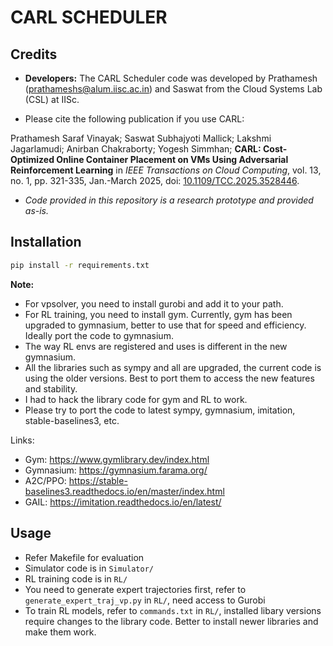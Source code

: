 # CARL SCHEDULER

## Credits

* **Developers:** The CARL Scheduler code was developed by Prathamesh (<prathameshs@alum.iisc.ac.in>) and Saswat from the Cloud Systems Lab (CSL) at IISc.

* Please cite the following publication if you use CARL:

Prathamesh Saraf Vinayak; Saswat Subhajyoti Mallick; Lakshmi Jagarlamudi; Anirban Chakraborty; Yogesh Simmhan; **CARL: Cost-Optimized Online Container Placement on VMs Using Adversarial Reinforcement Learning** in *IEEE Transactions on Cloud Computing*, vol. 13, no. 1, pp. 321-335, Jan.-March 2025, doi: [10.1109/TCC.2025.3528446](https://doi.org/10.1109/TCC.2025.3528446).

* *Code provided in this repository is a research prototype and provided as-is.*

## Installation

```bash
pip install -r requirements.txt
```

**Note:**

- For vpsolver, you need to install gurobi and add it to your path.
- For RL training, you need to install gym. Currently, gym has been upgraded to gymnasium, better to use that for speed and efficiency. Ideally port the code to gymnasium.
- The way RL envs are registered and uses is different in the new gymnasium.
- All the libraries such as sympy and all are upgraded, the current code is using the older versions. Best to port them to access the new features and stability.
- I had to hack the library code for gym and RL to work.
- Please try to port the code to latest sympy, gymnasium, imitation, stable-baselines3, etc.

Links:

- Gym: https://www.gymlibrary.dev/index.html
- Gymnasium: https://gymnasium.farama.org/
- A2C/PPO: https://stable-baselines3.readthedocs.io/en/master/index.html
- GAIL: https://imitation.readthedocs.io/en/latest/

## Usage

- Refer Makefile for evaluation
- Simulator code is in `Simulator/`
- RL training code is in `RL/`
- You need to generate expert trajectories first, refer to `generate_expert_traj_vp.py` in `RL/`, need access to Gurobi
- To train RL models, refer to `commands.txt` in `RL/`, installed libary versions require changes to the library code. Better to install newer libraries and make them work.
